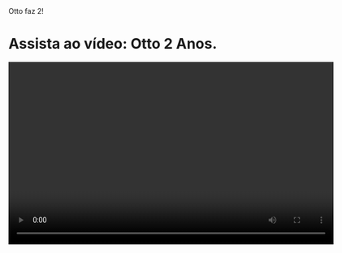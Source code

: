 <!DOCTYPE html>
<html lang="pt-BR">
<head>
    <meta charset="UTF-8">
    <meta name="viewport" content="width=device-width, initial-scale=1.0">
    Otto faz 2!
</head>
<body>
    <h1>Assista ao vídeo: Otto 2 Anos.</h1>
    <video width="640" height="360" controls>
        Seu navegador não suporta a reprodução de vídeos.
   
   [Assista ao vídeo](https://www.youtube.com/watch?v=eRk8TBdGM1w)

</body>
</html>
